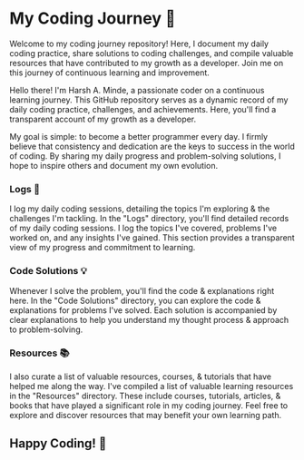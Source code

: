 # My Coding Journey 🌱

Welcome to my coding journey repository! Here, I document my daily coding practice, share solutions to coding challenges, and compile valuable resources that have contributed to my growth as a developer. Join me on this journey of continuous learning and improvement.

Hello there! I'm Harsh A. Minde, a passionate coder on a continuous learning journey. This GitHub repository serves as a dynamic record of my daily coding practice, challenges, and achievements. Here, you'll find a transparent account of my growth as a developer.

My goal is simple: to become a better programmer every day. I firmly believe that consistency and dedication are the keys to success in the world of coding. By sharing my daily progress and problem-solving solutions, I hope to inspire others and document my own evolution.


### Logs 📆
I log my daily coding sessions, detailing the topics I'm exploring & the challenges I'm tackling.
In the "Logs" directory, you'll find detailed records of my daily coding sessions. I log the topics I've covered, problems I've worked on, and any insights I've gained. This section provides a transparent view of my progress and commitment to learning.

### Code Solutions 💡 
Whenever I solve the problem, you'll find the code & explanations right here.
In the "Code Solutions" directory, you can explore the code & explanations for problems I've solved. Each solution is accompanied by clear explanations to help you understand my thought process & approach to problem-solving.

### Resources 📚
I also curate a list of valuable resources, courses, & tutorials that have helped me along the way.
I've compiled a list of valuable learning resources in the "Resources" directory. These include courses, tutorials, articles, & books that have played a significant role in my coding journey. Feel free to explore and discover resources that may benefit your own learning path.

## Happy Coding! 🚀

